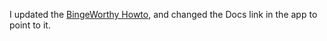 I updated the <a href="http://this.how/bingeworthy/">BingeWorthy Howto</a>, and changed the Docs link in the app to point to it. 
